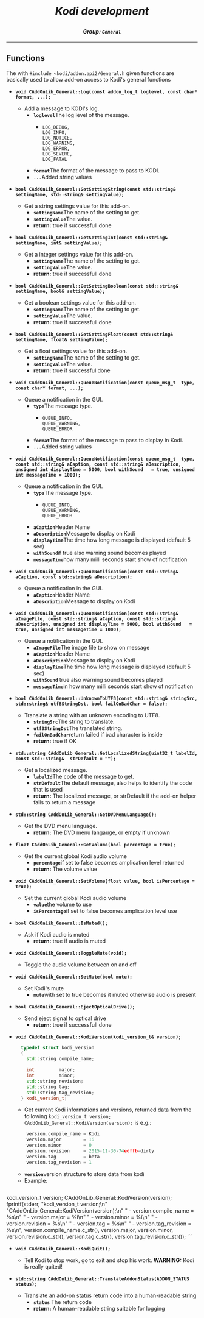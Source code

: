 # *<p align="center">Kodi development</p>*
#### *<p align="center">Group: ```General```</p>*

----------

Functions
-------------

The with ```#include <kodi/addon.api2/General.h``` given functions are basically used to allow add-on access to Kodi's general functions

*  <b>```void CAddOnLib_General::Log(const addon_log_t loglevel, const char* format, ...);```</b>
    * Add a message to KODI's log.
	    * <b>```loglevel```</b>The log level of the message.
		    *     LOG_DEBUG,
				  LOG_INFO,
				  LOG_NOTICE,
				  LOG_WARNING,
				  LOG_ERROR,
				  LOG_SEVERE,
				  LOG_FATAL
	    * <b>```format```</b>The format of the message to pass to KODI.
	    * <b>```...```</b>Added string values

*  <b>```bool CAddOnLib_General::GetSettingString(const std::string& settingName, std::string& settingValue);```</b>
    * Get a string settings value for this add-on.
	    * <b>```settingName```</b>The name of the setting to get.
	    * <b>```settingValue```</b>The value.
		* <b>return:</b> true if successfull done

*  <b>```bool CAddOnLib_General::GetSettingInt(const std::string& settingName, int& settingValue);```</b>
    * Get a integer settings value for this add-on.
	    * <b>```settingName```</b>The name of the setting to get.
	    * <b>```settingValue```</b>The value.
		* <b>return:</b> true if successfull done

*  <b>```bool CAddOnLib_General::GetSettingBoolean(const std::string& settingName, bool& settingValue);```</b>
    * Get a boolean settings value for this add-on.
	    * <b>```settingName```</b>The name of the setting to get.
	    * <b>```settingValue```</b>The value.
		* <b>return:</b> true if successfull done

*  <b>```bool CAddOnLib_General::GetSettingFloat(const std::string& settingName, float& settingValue);```</b>
    * Get a float settings value for this add-on.
	    * <b>```settingName```</b>The name of the setting to get.
	    * <b>```settingValue```</b>The value.
		* <b>return:</b> true if successful done

*  <b>```void CAddOnLib_General::QueueNotification(const queue_msg_t  type, const char* format, ...);```</b>
    * Queue a notification in the GUI.
	    * <b>```type```</b>The message type.
		    *     QUEUE_INFO,
				  QUEUE_WARNING,
				  QUEUE_ERROR
	    * <b>```format```</b>The format of the message to pass to display in Kodi.
	    * <b>```...```</b>Added string values

*  <b>```void CAddOnLib_General::QueueNotification(const queue_msg_t  type, const std::string& aCaption, const std::string& aDescription, unsigned int displayTime = 5000, bool withSound   = true, unsigned int messageTime = 1000);```</b>
    * Queue a notification in the GUI.
	    * <b>```type```</b>The message type.
		    *     QUEUE_INFO,
				  QUEUE_WARNING,
				  QUEUE_ERROR
	    * <b>```aCaption```</b>Header Name
	    * <b>```aDescription```</b>Message to display on Kodi
	    * <b>```displayTime```</b>The time how long message is displayed (default 5 sec)
	    * <b>```withSound```</b>if true also warning sound becomes played
	    * <b>```messageTime```</b>how many milli seconds start show of notification

*  <b>```void CAddOnLib_General::QueueNotification(const std::string& aCaption, const std::string& aDescription);```</b>
    * Queue a notification in the GUI.
	    * <b>```aCaption```</b>Header Name
	    * <b>```aDescription```</b>Message to display on Kodi

*  <b>```void CAddOnLib_General::QueueNotification(const std::string& aImageFile, const std::string& aCaption, const std::string& aDescription, unsigned int displayTime = 5000, bool withSound   = true, unsigned int messageTime = 1000);```</b>
    * Queue a notification in the GUI.
	    * <b>```aImageFile```</b>The image file to show on message
	    * <b>```aCaption```</b>Header Name
	    * <b>```aDescription```</b>Message to display on Kodi
	    * <b>```displayTime```</b>The time how long message is displayed (default 5 sec)
	    * <b>```withSound```</b> true also warning sound becomes played
	    * <b>```messageTime```</b>in how many milli seconds start show of notification

*  <b>```bool CAddOnLib_General::UnknownToUTF8(const std::string& stringSrc, std::string& utf8StringDst, bool failOnBadChar = false);```</b>
    * Translate a string with an unknown encoding to UTF8.
	    * <b>```stringSrc```</b>The string to translate.
	    * <b>```utf8StringDst```</b>The translated string.
	    * <b>```failOnBadChar```</b>return failed if bad character is inside
		* <b>return:</b> true if OK

*  <b>```std::string CAddOnLib_General::GetLocalizedString(uint32_t labelId, const std::string&  strDefault = "");```</b>
    * Get a localized message.
	    * <b>```labelId```</b>The code of the message to get.
	    * <b>```strDefault```</b>The default message, also helps to identify the code that is used
		* <b>return:</b> The localized message, or strDefault if the add-on helper fails to return a message

*  <b>```std::string CAddOnLib_General::GetDVDMenuLanguage();```</b>
    * Get the DVD menu language.
		* <b>return:</b> The DVD menu langauge, or empty if unknown

*  <b>```float CAddOnLib_General::GetVolume(bool percentage = true);```</b>
    * Get the current global Kodi audio volume
	    * <b>```percentage```</b>if set to false becomes amplication level returned
		* <b>return:</b> The volume value

*  <b>```void CAddOnLib_General::SetVolume(float value, bool isPercentage = true);```</b>
    * Set the current global Kodi audio volume
	    * <b>```value```</b>the volume to use
	    * <b>```isPercentage```</b>if set to false becomes amplication level use

*  <b>```bool CAddOnLib_General::IsMuted();```</b>
    * Ask if Kodi audio is muted
		* <b>return:</b> true if audio is muted

*  <b>```void CAddOnLib_General::ToggleMute(void);```</b>
    * Toggle the audio volume between on and off

*  <b>```void CAddOnLib_General::SetMute(bool mute);```</b>
    * Set Kodi's mute
	    * <b>```mute```</b>with set to true becomes it muted otherwise audio is present

*  <b>```bool CAddOnLib_General::EjectOpticalDrive();```</b>
    * Send eject signal to optical drive
		* <b>return:</b> true if successfull done

*  <b>```void CAddOnLib_General::KodiVersion(kodi_version_t& version);``` </b> <a id="CAddOnLib_General_KodiVersion"></a>
	```C++
	  typedef struct kodi_version
	  {
	    std::string compile_name;
	
	    int         major;
	    int         minor;
	    std::string revision;
	    std::string tag;
	    std::string tag_revision;
	  } kodi_version_t;
	```
    * Get current Kodi informations and versions, returned data from the following
        ```kodi_version_t version; CAddOnLib_General::KodiVersion(version);```
      is e.g.:
	```C++
		version.compile_name = Kodi
		version.major        = 16
		version.minor        = 0
		version.revision     = 2015-11-30-74edffb-dirty
		version.tag          = beta
		version.tag_revision = 1
	```
	*  <b>```version```</b>version structure to store data from kodi
	*  Example:
	```C++
  kodi_version_t version;
  CAddOnLib_General::KodiVersion(version);
  fprintf(stderr,
	    "kodi_version_t version;\n"
	    "CAddOnLib_General::KodiVersion(version);\n"
	    " - version.compile_name = %s\n"
	    " - version.major        = %i\n"
	    " - version.minor        = %i\n"
	    " - version.revision     = %s\n"
	    " - version.tag          = %s\n"
	    " - version.tag_revision = %s\n",
	    	    version.compile_name.c_str(), version.major, version.minor,
	    	    version.revision.c_str(), version.tag.c_str(), version.tag_revision.c_str());
	```
*  <b>```void CAddOnLib_General::KodiQuit();```</b>
    * Tell Kodi to stop work, go to exit and stop his work.
      <b>WARNING:</b> Kodi is really quited!

*  <b>```std::string CAddOnLib_General::TranslateAddonStatus(ADDON_STATUS status);```</b>
    * Translate an add-on status return code into a human-readable string
	    * <b>```status```</b> The return code
		* <b>return:</b> A human-readable string suitable for logging
